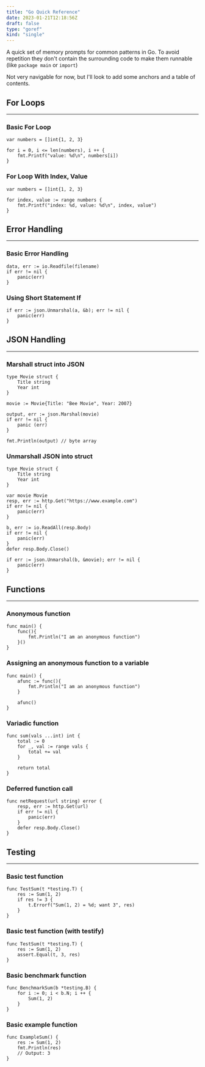 ```yaml
---
title: "Go Quick Reference"
date: 2023-01-21T12:18:56Z
draft: false
type: "goref"
kind: "single"
---
```


A quick set of memory prompts for common patterns in Go. To avoid repetition they don't contain the surrounding code to make them runnable (like `package main` or `import`)

Not very navigable for now, but I'll look to add some anchors and a table of contents.

## For Loops
___

### Basic For Loop

```
var numbers = []int{1, 2, 3}

for i = 0, i <= len(numbers), i ++ {
	fmt.Printf("value: %d\n", numbers[i])
}
```



### For Loop With Index, Value

```
var numbers = []int{1, 2, 3}

for index, value := range numbers {
	fmt.Printf("index: %d, value: %d\n", index, value")
}
```



## Error Handling
___


### Basic Error Handling


```
data, err := io.Readfile(filename)
if err != nil {
	panic(err)
}
```


### Using Short Statement If

```
if err := json.Unmarshal(a, &b); err != nil {
	panic(err)
}
```

## JSON Handling
___

### Marshall struct into JSON

```
type Movie struct {
	Title string
	Year int
}

movie := Movie{Title: "Bee Movie", Year: 2007}

output, err := json.Marshal(movie)
if err != nil {
	panic (err)
}

fmt.Println(output) // byte array
```

### Unmarshall JSON into struct

```
type Movie struct {
	Title string
	Year int
}

var movie Movie
resp, err := http.Get("https://www.example.com")
if err != nil {
	panic(err)
}

b, err := io.ReadAll(resp.Body)
if err != nil {
	panic(err)
}
defer resp.Body.Close()

if err := json.Unmarshal(b, &movie); err != nil {
	panic(err)
}
```

## Functions
___

### Anonymous function

```
func main() {
	func(){
		fmt.Println("I am an anonymous function")
	}()
}
```

### Assigning an anonymous function to a variable

```
func main() {
	afunc := func(){
		fmt.Println("I am an anonymous function")
	}
	
	afunc()
}
```

### Variadic function

```
func sum(vals ...int) int {
	total := 0
	for _, val := range vals {
		total += val
	}
	
	return total
}
```

### Deferred function call

```
func netRequest(url string) error {
	resp, err := http.Get(url)
	if err != nil {
		panic(err)
	}
	defer resp.Body.Close()
}
```

## Testing
___

### Basic test function
```
func TestSum(t *testing.T) {
	res := Sum(1, 2)
	if res != 3 {
		t.Errorf("Sum(1, 2) = %d; want 3", res)
	}
}
```


### Basic test function (with testify)

```
func TestSum(t *testing.T) {
	res := Sum(1, 2)
	assert.Equal(t, 3, res)
}
```

### Basic benchmark function

```
func BenchmarkSum(b *testing.B) {
	for i := 0; i < b.N; i ++ {
		Sum(1, 2)
	}
}
```

### Basic example function

```
func ExampleSum() {
	res := Sum(1, 2)
	fmt.Println(res)
	// Output: 3
}
```